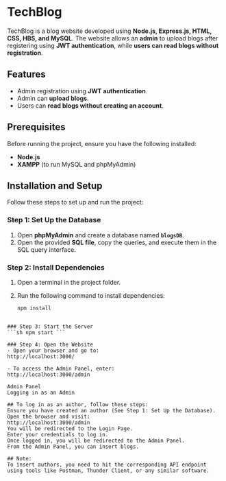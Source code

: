# TechBlog

TechBlog is a blog website developed using **Node.js, Express.js, HTML, CSS, HBS, and MySQL**. The website allows an **admin** to upload blogs after registering using **JWT authentication**, while **users can read blogs without registration**.

## Features

- Admin registration using **JWT authentication**.
- Admin can **upload blogs**.
- Users can **read blogs without creating an account**.

## Prerequisites

Before running the project, ensure you have the following installed:

- **Node.js**
- **XAMPP** (to run MySQL and phpMyAdmin)

## Installation and Setup

Follow these steps to set up and run the project:

### Step 1: Set Up the Database
1. Open **phpMyAdmin** and create a database named **`blogsDB`**.
2. Open the provided **SQL file**, copy the queries, and execute them in the SQL query interface.

### Step 2: Install Dependencies
1. Open a terminal in the project folder.
2. Run the following command to install dependencies:

   ```sh
   npm install
  ```

### Step 3: Start the Server
```sh npm start ```

### Step 4: Open the Website
- Open your browser and go to:
http://localhost:3000/

- To access the Admin Panel, enter:
http://localhost:3000/admin

Admin Panel
Logging in as an Admin

## To log in as an author, follow these steps:
Ensure you have created an author (See Step 1: Set Up the Database).
Open the browser and visit:
http://localhost:3000/admin
You will be redirected to the Login Page.
Enter your credentials to log in.
Once logged in, you will be redirected to the Admin Panel.
From the Admin Panel, you can insert blogs.

## Note:
To insert authors, you need to hit the corresponding API endpoint using tools like Postman, Thunder Client, or any similar software.
